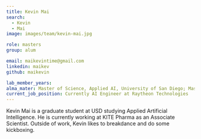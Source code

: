 ```yaml
---
title: Kevin Mai
search:
  - Kevin
  - Mai
image: images/team/kevin-mai.jpg

role: masters
group: alum

email: maikevintime@gmail.com
linkedin: maikev
github: maikevin

lab_member_years:
alma_mater: Master of Science, Applied AI, University of San Diego; Master of Science Biotechnology with Bioinformatics Specialization
current_job_position: Currently AI Engineer at Raytheon Technologies
---
```


Kevin Mai is a graduate student at USD studying Applied Artificial Intelligence. He is currently working at KITE Pharma as an Associate Scientist. Outside of work, Kevin likes to breakdance and do some kickboxing.

